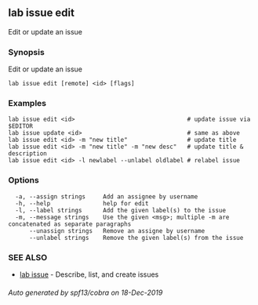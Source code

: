 ## lab issue edit

Edit or update an issue

### Synopsis

Edit or update an issue

```
lab issue edit [remote] <id> [flags]
```

### Examples

```
lab issue edit <id>                                # update issue via $EDITOR
lab issue update <id>                              # same as above
lab issue edit <id> -m "new title"                 # update title
lab issue edit <id> -m "new title" -m "new desc"   # update title & description
lab issue edit <id> -l newlabel --unlabel oldlabel # relabel issue
```

### Options

```
  -a, --assign strings     Add an assignee by username
  -h, --help               help for edit
  -l, --label strings      Add the given label(s) to the issue
  -m, --message strings    Use the given <msg>; multiple -m are concatenated as separate paragraphs
      --unassign strings   Remove an assigne by username
      --unlabel strings    Remove the given label(s) from the issue
```

### SEE ALSO

* [lab issue](lab_issue.md)	 - Describe, list, and create issues

###### Auto generated by spf13/cobra on 18-Dec-2019
